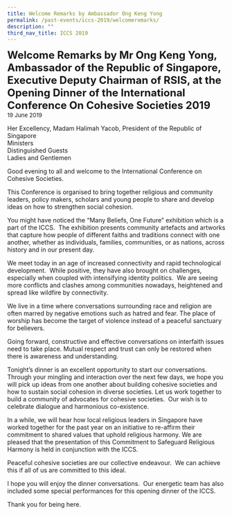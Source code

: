 ```yaml
---
title: Welcome Remarks by Ambassador Ong Keng Yong
permalink: /past-events/iccs-2019/welcomeremarks/
description: ""
third_nav_title: ICCS 2019
---
```

**<font size="+2">Welcome Remarks by Mr Ong Keng Yong,  Ambassador of the Republic of Singapore, Executive Deputy Chairman of RSIS, at the Opening Dinner of the International Conference On Cohesive Societies 2019</font>**  
<font size="-1">19 June 2019</font>

Her Excellency, Madam Halimah Yacob, President of the Republic of Singapore                                                                                
Ministers                                          
Distinguished Guests                                 
Ladies and Gentlemen

Good evening to all and welcome to the International Conference on Cohesive Societies.

This Conference is organised to bring together religious and community leaders, policy makers, scholars and young people to share and develop ideas on how to strengthen social cohesion.

You might have noticed the “Many Beliefs, One Future” exhibition which is a part of the ICCS. &nbsp;The exhibition presents community artefacts and artworks that capture how people of different faiths and traditions connect with one another, whether as individuals, families, communities, or as nations, across history and in our present day.

We meet today in an age of increased connectivity and rapid technological development.&nbsp; While positive, they have also brought on challenges, especially when coupled with intensifying identity politics.&nbsp; We are seeing more conflicts and clashes among communities nowadays, heightened and spread like wildfire by connectivity.

We live in a time where conversations surrounding race and religion are often marred by negative emotions such as hatred and fear. The place of worship has become the target of violence instead of a peaceful sanctuary for believers.

Going forward, constructive and effective conversations on interfaith issues need to take place. Mutual respect and trust can only be restored when there is awareness and understanding.

Tonight’s dinner is an excellent opportunity to start our conversations. Through your mingling and interaction over the next few days, we hope you will pick up ideas from one another about building cohesive societies and how to sustain social cohesion in diverse societies. Let us work together to build a community of advocates for cohesive societies.&nbsp; Our wish is to celebrate dialogue and harmonious co-existence.

In a while, we will hear how local religious leaders in Singapore have worked together for the past year on an initiative to re-affirm their commitment to shared values that uphold religious harmony. We are pleased that the presentation of this Commitment to Safeguard Religious Harmony is held in conjunction with the ICCS.

Peaceful cohesive societies are our collective endeavour. &nbsp;We can achieve this if all of us are committed to this ideal.

I hope you will enjoy the dinner conversations.&nbsp; Our energetic team has also included some special performances for this opening dinner of the ICCS.&nbsp; 

Thank you for being here.